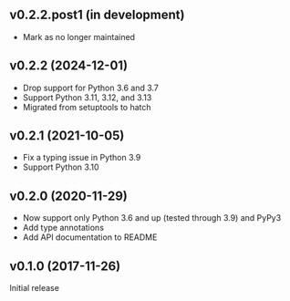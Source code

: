 v0.2.2.post1 (in development)
-----------------------------
- Mark as no longer maintained

v0.2.2 (2024-12-01)
-------------------
- Drop support for Python 3.6 and 3.7
- Support Python 3.11, 3.12, and 3.13
- Migrated from setuptools to hatch

v0.2.1 (2021-10-05)
-------------------
- Fix a typing issue in Python 3.9
- Support Python 3.10

v0.2.0 (2020-11-29)
-------------------
- Now support only Python 3.6 and up (tested through 3.9) and PyPy3
- Add type annotations
- Add API documentation to README

v0.1.0 (2017-11-26)
-------------------
Initial release
